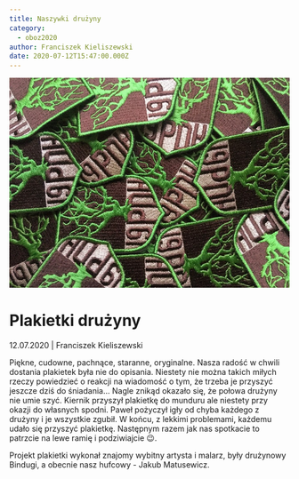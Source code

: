 ```yaml
---
title: Naszywki drużyny
category:
  - oboz2020
author: Franciszek Kieliszewski
date: 2020-07-12T15:47:00.000Z
---
```

![Zdjęcie plakietek](img_1519.jpg)

# Plakietki drużyny

12.07.2020 | Franciszek Kieliszewski

Piękne, cudowne, pachnące, staranne, oryginalne. Nasza radość w chwili dostania plakietek była nie do opisania. Niestety nie można takich miłych rzeczy powiedzieć o reakcji na wiadomość o tym, że trzeba je przyszyć jeszcze dziś do śniadania... Nagle znikąd okazało się, że połowa drużyny nie umie szyć. Kiernik przyszył plakietkę do munduru ale niestety przy okazji do własnych spodni. Paweł pożyczył igły od chyba każdego z drużyny i je wszystkie zgubił. W końcu, z lekkimi problemami, każdemu udało się przyszyć plakietkę. Następnym razem jak nas spotkacie to patrzcie na lewe ramię i podziwiajcie 😉.

Projekt plakietki wykonał znajomy wybitny artysta i malarz, były drużynowy Bindugi, a obecnie nasz hufcowy - Jakub Matusewicz.